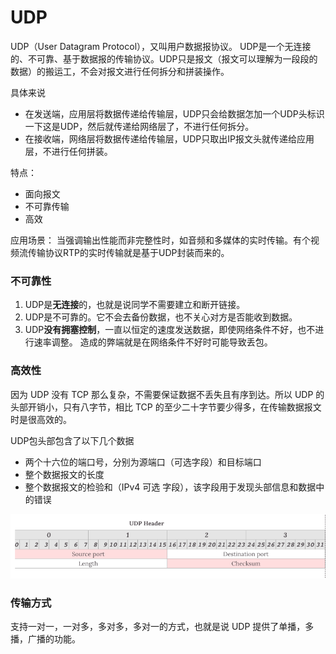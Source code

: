 # UDP

UDP（User Datagram Protocol），又叫用户数据报协议。
UDP是一个无连接的、不可靠、基于数据报的传输协议。UDP只是报文（报文可以理解为一段段的数据）的搬运工，不会对报文进行任何拆分和拼装操作。

具体来说
 - 在发送端，应用层将数据传递给传输层，UDP只会给数据怎加一个UDP头标识一下这是UDP，然后就传递给网络层了，不进行任何拆分。
 - 在接收端，网络层将数据传递给传输层，UDP只取出IP报文头就传递给应用层，不进行任何拼装。

特点：
 - 面向报文
 - 不可靠传输
 - 高效

应用场景：
当强调输出性能而非完整性时，如音频和多媒体的实时传输。有个视频流传输协议RTP的实时传输就是基于UDP封装而来的。

### 不可靠性
1. UDP是**无连接**的，也就是说同学不需要建立和断开链接。
2. UDP是不可靠的。它不会去备份数据，也不关心对方是否能收到数据。
3. UDP**没有拥塞控制**，一直以恒定的速度发送数据，即使网络条件不好，也不进行速率调整。 造成的弊端就是在网络条件不好时可能导致丢包。

### 高效性
因为 UDP 没有 TCP 那么复杂，不需要保证数据不丢失且有序到达。所以 UDP 的头部开销小，只有八字节，相比 TCP 的至少二十字节要少得多，在传输数据报文时是很高效的。


UDP包头部包含了以下几个数据

 - 两个十六位的端口号，分别为源端口（可选字段）和目标端口
 - 整个数据报文的长度
 - 整个数据报文的检验和（IPv4 可选 字段），该字段用于发现头部信息和数据中的错误

![UDP Header](../img/UDP.png)

### 传输方式
支持一对一，一对多，多对多，多对一的方式，也就是说 UDP 提供了单播，多播，广播的功能。
